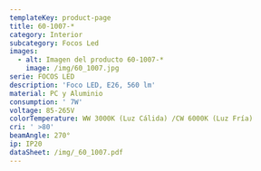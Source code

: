 ```yaml
---
templateKey: product-page
title: 60-1007-*
category: Interior
subcategory: Focos Led
images:
  - alt: Imagen del producto 60-1007-*
    image: /img/60_1007.jpg
serie: FOCOS LED
description: 'Foco LED, E26, 560 lm'
material: PC y Aluminio
consumption: ' 7W'
voltage: 85-265V
colorTemperature: WW 3000K (Luz Cálida) /CW 6000K (Luz Fría)
cri: ' >80'
beamAngle: 270°
ip: IP20
dataSheet: /img/_60_1007.pdf
---
```


